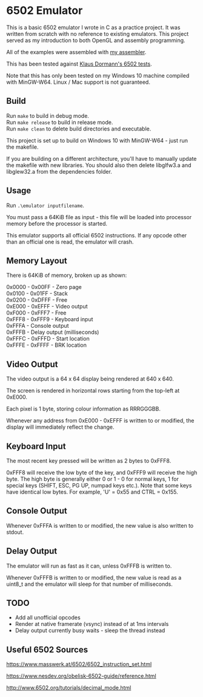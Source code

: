 # 6502 Emulator

This is a basic 6502 emulator I wrote in C as a practice project.
It was written from scratch with no reference to existing emulators.
This project served as my introduction to both OpenGL and assembly programming.

All of the examples were assembled with [my assembler](https://github.com/btf7/6502-Assembler).

This has been tested against [Klaus Dormann's 6502 tests](https://github.com/Klaus2m5/6502_65C02_functional_tests).

Note that this has only been tested on my Windows 10 machine compiled with MinGW-W64.
Linux / Mac support is not guaranteed.

## Build

Run `make` to build in debug mode.\
Run `make release` to build in release mode.\
Run `make clean` to delete build directories and executable.

This project is set up to build on Windows 10 with MinGW-W64 - just run the makefile.

If you are building on a different architecture, you'll have to
manually update the makefile with new libraries.
You should also then delete libglfw3.a and libglew32.a from the dependencies folder.

## Usage

Run `.\emulator inputfilename`.

You must pass a 64KiB file as input -
this file will be loaded into processor memory before the processor is started.

This emulator supports all official 6502 instructions.
If any opcode other than an official one is read, the emulator will crash.

## Memory Layout

There is 64KiB of memory, broken up as shown:

0x0000 - 0x00FF - Zero page\
0x0100 - 0x01FF - Stack\
0x0200 - 0xDFFF - Free\
0xE000 - 0xEFFF - Video output\
0xF000 - 0xFFF7 - Free\
0xFFF8 - 0xFFF9 - Keyboard input\
0xFFFA - Console output\
0xFFFB - Delay output (milliseconds)\
0xFFFC - 0xFFFD - Start location\
0xFFFE - 0xFFFF - BRK location

## Video Output

The video output is a 64 x 64 display being rendered at 640 x 640.

The screen is rendered in horizontal rows starting from the top-left at 0xE000.

Each pixel is 1 byte, storing colour information as RRRGGGBB.

Whenever any address from 0xE000 - 0xEFFF is written to or modified,
the display will immediately reflect the change.

## Keyboard Input

The most recent key pressed will be written as 2 bytes to 0xFFF8.

0xFFF8 will receive the low byte of the key, and 0xFFF9 will receive the high byte.
The high byte is generally either 0 or 1 -
0 for normal keys, 1 for special keys (SHIFT, ESC, PG UP, numpad keys etc.).
Note that some keys have identical low bytes.
For example, 'U' = 0x55 and CTRL = 0x155.

## Console Output

Whenever 0xFFFA is written to or modified, the new value is also written to stdout.

## Delay Output

The emulator will run as fast as it can, unless 0xFFFB is written to.

Whenever 0xFFFB is written to or modified, the new value is read as a uint8_t
and the emulator will sleep for that number of milliseconds.

## TODO

- Add all unofficial opcodes
- Render at native framerate (vsync) instead of at 1ms intervals
- Delay output currently busy waits - sleep the thread instead

## Useful 6502 Sources

https://www.masswerk.at/6502/6502_instruction_set.html

https://www.nesdev.org/obelisk-6502-guide/reference.html

http://www.6502.org/tutorials/decimal_mode.html